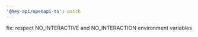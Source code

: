 ```yaml
---
'@hey-api/openapi-ts': patch
---
```


fix: respect NO_INTERACTIVE and NO_INTERACTION environment variables
